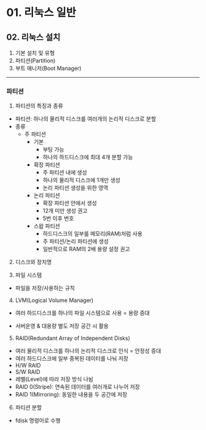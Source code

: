 # 01. 리눅스 일반

## 02. 리눅스 설치
1. 기본 설치 및 유형
2. 파티션(Partition)
3. 부트 매니저(Boot Manager)

<hr/>

### 파티션
1. 파티션의 특징과 종류
  - 파티션: 하나의 물리적 디스크를 여러개의 논리적 디스크로 분할
  - 종류
    - 주 파티션
      - 기본
        - 부팅 가능
        - 하나의 하드디스크에 최대 4개 분할 가능
      - 확장 파티션
        - 주 파티션 내에 생성
        - 하나의 물리적 디스크에 1개만 생성
        - 논리 파티션 생성을 위한 영역
      - 논리 파티션
        - 확장 파티션 안에서 생성
        - 12개 미만 생성 권고
        - 5번 이후 번호
      - 스왑 파티션
        - 하드디스크의 일부를 메모리(RAM)처럼 사용
        - 주 파티션/논리 파티션에 생성
        - 일반적으로 RAM의 2배 용량 설정 권고

2. 디스크와 장치명

3. 파일 시스템
  * 파일을 저장/사용하는 규칙

4. LVM(Logical Volume Manager)
  - 여러 하드디스크를 하나의 파일 시스템으로 사용 = 용량 증대
  * 서버운영 & 대용량 별도 저장 공간 시 활용

5. RAID(Redundant Array of Independent Disks)
  - 여러 물리적 디스크를 하나의 논리적 디스크로 인식 = 안정성 증대
  - 여러 하드디스크에 일부 중복된 데이터를 나눠 저장
   - H/W RAID
   - S/W RAID
 - 레벨(Level)에 따라 저장 방식 나뉨
 - RAID 0(Stripe): 연속된 데이터를 여러개로 나누어 저장
 - RAID 1(Mirroring): 동일한 내용을 두 공간에 저장

6. 파티션 분할
 - fdisk 명령어로 수행

